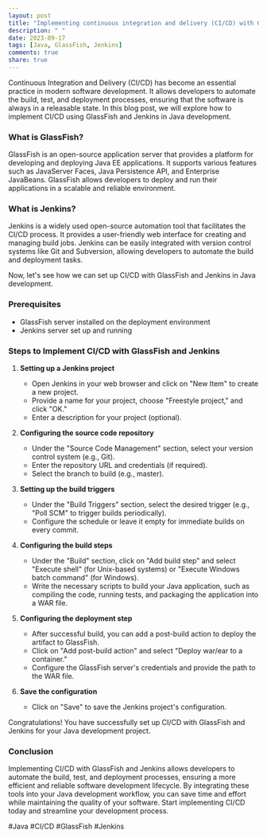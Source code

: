 ```yaml
---
layout: post
title: "Implementing continuous integration and delivery (CI/CD) with GlassFish and Jenkins in Java development"
description: " "
date: 2023-09-17
tags: [Java, GlassFish, Jenkins]
comments: true
share: true
---
```


Continuous Integration and Delivery (CI/CD) has become an essential practice in modern software development. It allows developers to automate the build, test, and deployment processes, ensuring that the software is always in a releasable state. In this blog post, we will explore how to implement CI/CD using GlassFish and Jenkins in Java development.

### What is GlassFish?

GlassFish is an open-source application server that provides a platform for developing and deploying Java EE applications. It supports various features such as JavaServer Faces, Java Persistence API, and Enterprise JavaBeans. GlassFish allows developers to deploy and run their applications in a scalable and reliable environment.

### What is Jenkins?

Jenkins is a widely used open-source automation tool that facilitates the CI/CD process. It provides a user-friendly web interface for creating and managing build jobs. Jenkins can be easily integrated with version control systems like Git and Subversion, allowing developers to automate the build and deployment tasks.

Now, let's see how we can set up CI/CD with GlassFish and Jenkins in Java development.

### Prerequisites

- GlassFish server installed on the deployment environment
- Jenkins server set up and running

### Steps to Implement CI/CD with GlassFish and Jenkins

1. **Setting up a Jenkins project**

   - Open Jenkins in your web browser and click on "New Item" to create a new project.
   - Provide a name for your project, choose "Freestyle project," and click "OK."
   - Enter a description for your project (optional).

2. **Configuring the source code repository**

   - Under the "Source Code Management" section, select your version control system (e.g., Git).
   - Enter the repository URL and credentials (if required).
   - Select the branch to build (e.g., master).

3. **Setting up the build triggers**

   - Under the "Build Triggers" section, select the desired trigger (e.g., "Poll SCM" to trigger builds periodically).
   - Configure the schedule or leave it empty for immediate builds on every commit.

4. **Configuring the build steps**

   - Under the "Build" section, click on "Add build step" and select "Execute shell" (for Unix-based systems) or "Execute Windows batch command" (for Windows).
   - Write the necessary scripts to build your Java application, such as compiling the code, running tests, and packaging the application into a WAR file.

5. **Configuring the deployment step**

   - After successful build, you can add a post-build action to deploy the artifact to GlassFish.
   - Click on "Add post-build action" and select "Deploy war/ear to a container."
   - Configure the GlassFish server's credentials and provide the path to the WAR file.

6. **Save the configuration**

   - Click on "Save" to save the Jenkins project's configuration.

Congratulations! You have successfully set up CI/CD with GlassFish and Jenkins for your Java development project. 

### Conclusion

Implementing CI/CD with GlassFish and Jenkins allows developers to automate the build, test, and deployment processes, ensuring a more efficient and reliable software development lifecycle. By integrating these tools into your Java development workflow, you can save time and effort while maintaining the quality of your software. Start implementing CI/CD today and streamline your development process.

#Java #CI/CD #GlassFish #Jenkins